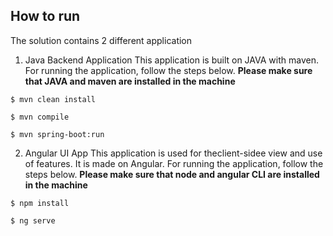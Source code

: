 ## How to run
The solution contains 2 different application

 1. Java Backend Application
 This application is built on JAVA with maven. For running the application, follow the steps below.
  **Please make sure that JAVA and maven are installed in the machine**
~~~
$ mvn clean install
~~~
~~~
$ mvn compile
~~~ 
~~~
$ mvn spring-boot:run
~~~
 2. Angular UI App
 This application is used for theclient-sidee view and use of features. It is made on Angular. For running the application, follow the steps below.
 **Please make sure that node and angular CLI are installed in the machine**
~~~
$ npm install
~~~
~~~
$ ng serve
~~~